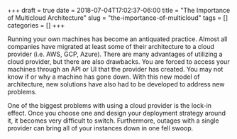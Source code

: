 +++ 
draft = true
date = 2018-07-04T17:02:37-06:00
title = "The Importance of Multicloud Architecture"
slug = "the-importance-of-multicloud" 
tags = []
categories = []
+++

Running your own machines has become an antiquated practice. Almost all companies have migrated at least some of their architecture to a cloud provider (i.e. AWS, GCP, Azure). There are many advantages of utilizing a cloud provider, but there are also drawbacks. You are forced to access your machines through an API or UI that the provider has created. You may not know if or why a machine has gone down. With this new model of architecture, new solutions have also had to be developed to address new problems.

One of the biggest problems with using a cloud provider is the lock-in effect. Once you choose one and design your deployment strategy around it, it becomes very difficult to switch. Furthermore, outages with a single provider can bring all of your instances down in one fell swoop.